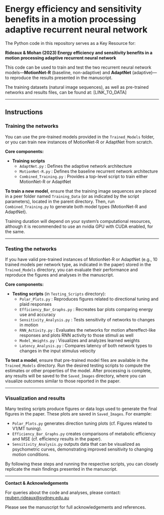 # Energy efficiency and sensitivity benefits in a motion processing adaptive recurrent neural network

The Python code in this repository serves as a Key Resource for:

**Rideaux & Mohan (2023) Energy efficiency and sensitivity benefits in a motion processing adaptive recurrent neural network**

This code can be used to train and test the two recurrent neural network models—**MotionNet-R** (baseline, non-adaptive) and **AdaptNet** (adaptive)—to reproduce the results presented in the manuscript.

The training datasets (natural image sequences), as well as pre-trained networks and results files, can be found at: [LINK_TO_DATA]

---

## Instructions

### Training the networks

You can use the pre-trained models provided in the `Trained_Models` folder, or you can train new instances of MotionNet-R or AdaptNet from scratch.

**Core components:**

- **Training scripts**
  - `AdaptNet.py` : Defines the adaptive network architecture
  - `MotionNet-R.py` : Defines the baseline recurrent network architecture
  - `Combined_Training.py` : Provides a top-level script to train either MotionNet-R or AdaptNet

**To train a new model**, ensure that the training image sequences are placed in a peer folder named `Training_Data` (or as indicated by the script parameters), located in the parent directory. Then, run `Combined_Training.py` to generate both model types (MotionNet-R and AdaptNet).

Training duration will depend on your system’s computational resources, although it is recommended to use an nvidia GPU with CUDA enabled, for the same.

---

### Testing the networks

If you have valid pre-trained instances of MotionNet-R or AdaptNet (e.g., 10 trained models per network type, as indicated in the paper) stored in the `Trained_Models` directory, you can evaluate their performance and reproduce the figures and analyses in the manuscript.

**Core components:**

- **Testing scripts** (in `Testing_Scripts` directory):
  - `Polar_Plots.py` : Reproduces figures related to directional tuning and plaid responses
  - `Efficiency_Bar_Graphs.py` : Recreates bar plots comparing energy use and accuracy
  - `Sensitivity_Analysis.py` : Tests sensitivity of networks to changes in motion
  - `RNN_Activity.py` : Evaluates the networks for motion aftereffect-like responses and plots RNN activity to those stimuli as well
  - `Model_Weights.py` : Visualizes and analyzes learned weights
  - `Latency_Analysis.py` : Compares latency of both network types to changes in the input stimulus velocity

**To test a model**, ensure that pre-trained model files are available in the `Trained_Models` directory. Run the desired testing scripts to compute the estimates or other properties of the model. After processing is complete, any results will be saved to the `Saved_Images` directory, where you can visualize outcomes similar to those reported in the paper.

---

### Visualization and results

Many testing scripts produce figures or data logs used to generate the final figures in the paper. These plots are saved in `Saved_Images`. For example:

- `Polar_Plots.py` generates direction tuning plots (cf. Figures related to V1/MT tuning).
- `Efficiency_Bar_Graphs.py` creates comparisons of metabolic efficiency and MSE (cf. efficiency results in the paper).
- `Sensitivity_Analysis.py` outputs data that can be visualized as psychometric curves, demonstrating improved sensitivity to changing motion conditions.

By following these steps and running the respective scripts, you can closely replicate the main findings presented in the manuscript.

---

**Contact & Acknowledgements**

For queries about the code and analyses, please contact: reuben.rideaux@sydney.edu.au

Please see the manuscript for full acknowledgements and references.
